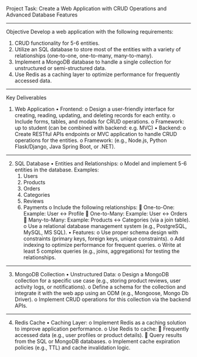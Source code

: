 Project Task: Create a Web Application with CRUD Operations and Advanced Database Features
________________________________________
Objective
Develop a web application with the following requirements:
1.	CRUD functionality for 5-6 entities.
2.	Utilize an SQL database to store most of the entities with a variety of relationships (one-to-one, one-to-many, many-to-many).
3.	Implement a MongoDB database to handle a single collection for unstructured or semi-structured data.
4.	Use Redis as a caching layer to optimize performance for frequently accessed data.
________________________________________
Key Deliverables
1. Web Application
  •	Frontend:
    o	Design a user-friendly interface for creating, reading, updating, and deleting records for each entity.
    o	Include forms, tables, and modals for CRUD operations.
    o	Framework: up to student (can be combined with backend: e.g. MVC)
  •	Backend:
    o	Create RESTful APIs endpoints or MVC application to handle CRUD operations for the entities.
    o	Framework: (e.g., Node.js, Python Flask/Django, Java Spring Boot, or .NET).
________________________________________
2. SQL Database
  •	Entities and Relationships:
    o	Model and implement 5-6 entities in the database. Examples:
      1.	Users
      2.	Products
      3.	Orders
      4.	Categories
      5.	Reviews
      6.	Payments
    o	Include the following relationships:
      	One-to-One: Example: User ↔ Profile
      	One-to-Many: Example: User ↔ Orders
      	Many-to-Many: Example: Products ↔ Categories (via a join table).
    o	Use a relational database management system (e.g., PostgreSQL, MySQL, MS SQL).
  •	Features:
    o	Use proper schema design with constraints (primary keys, foreign keys, unique constraints).
    o	Add indexing to optimize performance for frequent queries.
    o	Write at least 5 complex queries (e.g., joins, aggregations) for testing the relationships.
________________________________________
3. MongoDB Collection
  •	Unstructured Data:
    o	Design a MongoDB collection for a specific use case (e.g., storing product reviews, user activity logs, or notifications).
    o	Define a schema for the collection and integrate it with the web app using an ODM (e.g., Mongoose, Mongo Db Driver).
    o	Implement CRUD operations for this collection via the backend APIs.
________________________________________
4. Redis Cache
  •	Caching Layer:
    o	Implement Redis as a caching solution to improve application performance.
    o	Use Redis to cache:
      	Frequently accessed data (e.g., user profiles or product details).
      	Query results from the SQL or MongoDB databases.
    o	Implement cache expiration policies (e.g., TTL) and cache invalidation logic.

